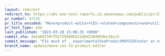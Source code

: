 ```yaml
---
layout: redirect
redirect_to: https://a8c-woo-test-reports.s3.amazonaws.com/public/pr/37131/e2e/index.html
pr_number: 37131
pr_title_encoded: "Move+product-editor+CES-related+components+and+utilities"
pr_test_type: e2e
last_published: "2023-03-28 15:06:35 +0000"
commit_sha: 4a5a6d739ffb2f59560b522d6d2304959ec16cc5
commit_message: "FIx mock of __experimentalUseProductMVPCESFooter in test"
branch_name: update/move-ces-to-product-editor
---
```

